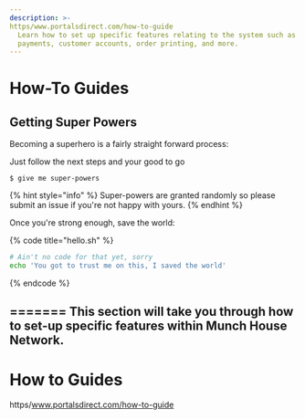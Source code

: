 ```yaml
---
description: >-
https/www.portalsdirect.com/how-to-guide
  Learn how to set up specific features relating to the system such as online
  payments, customer accounts, order printing, and more.
---
```


# How-To Guides

## Getting Super Powers

Becoming a superhero is a fairly straight forward process:

Just follow the next steps and your good to go 

```
$ give me super-powers
```

{% hint style="info" %}
 Super-powers are granted randomly so please submit an issue if you're not happy with yours.
{% endhint %}

Once you're strong enough, save the world:

{% code title="hello.sh" %}
```bash
# Ain't no code for that yet, sorry
echo 'You got to trust me on this, I saved the world'
```
{% endcode %}


=======
  This section will take you through how to set-up specific features within
  Munch House Network.
---

# How to Guides
https/www.portalsdirect.com/how-to-guide


